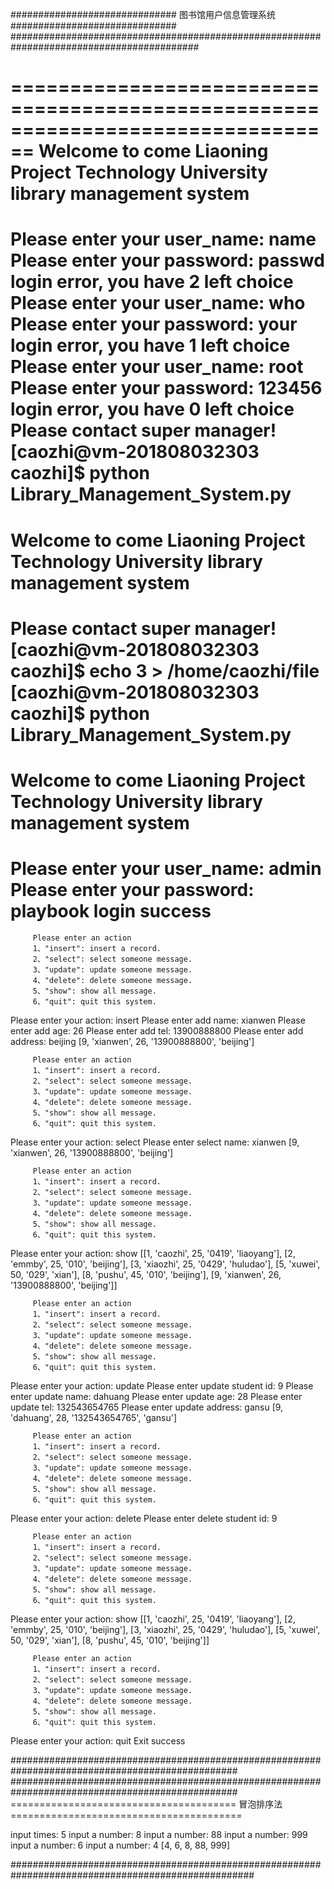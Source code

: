 ##############################   图书馆用户信息管理系统     ##############################
##########################################################################################

================================================================================
Welcome to come Liaoning Project Technology University library management system
================================================================================
 Please enter your user_name: name
 Please enter your password: passwd
login error, you have 2 left choice
 Please enter your user_name: who
 Please enter your password: your
login error, you have 1 left choice
 Please enter your user_name: root
 Please enter your password: 123456
login error, you have 0 left choice
Please contact super manager!
[caozhi@vm-201808032303 caozhi]$ python Library_Management_System.py
================================================================================
Welcome to come Liaoning Project Technology University library management system
================================================================================
Please contact super manager!
[caozhi@vm-201808032303 caozhi]$ echo 3 > /home/caozhi/file
[caozhi@vm-201808032303 caozhi]$ python Library_Management_System.py
================================================================================
Welcome to come Liaoning Project Technology University library management system
================================================================================
 Please enter your user_name: admin
 Please enter your password: playbook
 login success
================================================================================

         Please enter an action
         1、"insert": insert a record.
         2、"select": select someone message.
         3、"update": update someone message.
         4、"delete": delete someone message.
         5、"show": show all message.
         6、"quit": quit this system.

Please enter your action: insert
Please enter add name: xianwen
Please enter add age: 26
Please enter add tel: 13900888800
Please enter add address: beijing
[9, 'xianwen', 26, '13900888800', 'beijing']

         Please enter an action
         1、"insert": insert a record.
         2、"select": select someone message.
         3、"update": update someone message.
         4、"delete": delete someone message.
         5、"show": show all message.
         6、"quit": quit this system.

Please enter your action: select
Please enter select name: xianwen
[9, 'xianwen', 26, '13900888800', 'beijing']

         Please enter an action
         1、"insert": insert a record.
         2、"select": select someone message.
         3、"update": update someone message.
         4、"delete": delete someone message.
         5、"show": show all message.
         6、"quit": quit this system.

Please enter your action: show
[[1, 'caozhi', 25, '0419', 'liaoyang'], [2, 'emmby', 25, '010', 'beijing'], [3, 'xiaozhi', 25, '0429', 'huludao'], [5, 'xuwei', 50, '029', 'xian'], [8, 'pushu', 45, '010', 'beijing'], [9, 'xianwen', 26, '13900888800', 'beijing']]

         Please enter an action
         1、"insert": insert a record.
         2、"select": select someone message.
         3、"update": update someone message.
         4、"delete": delete someone message.
         5、"show": show all message.
         6、"quit": quit this system.

Please enter your action: update
Please enter update student id: 9
Please enter update name: dahuang
Please enter update age: 28
Please enter update tel: 132543654765
Please enter update address: gansu
[9, 'dahuang', 28, '132543654765', 'gansu']

         Please enter an action
         1、"insert": insert a record.
         2、"select": select someone message.
         3、"update": update someone message.
         4、"delete": delete someone message.
         5、"show": show all message.
         6、"quit": quit this system.

Please enter your action: delete
Please enter delete student id: 9

         Please enter an action
         1、"insert": insert a record.
         2、"select": select someone message.
         3、"update": update someone message.
         4、"delete": delete someone message.
         5、"show": show all message.
         6、"quit": quit this system.

Please enter your action: show
[[1, 'caozhi', 25, '0419', 'liaoyang'], [2, 'emmby', 25, '010', 'beijing'], [3, 'xiaozhi', 25, '0429', 'huludao'], [5, 'xuwei', 50, '029', 'xian'], [8, 'pushu', 45, '010', 'beijing']]

         Please enter an action
         1、"insert": insert a record.
         2、"select": select someone message.
         3、"update": update someone message.
         4、"delete": delete someone message.
         5、"show": show all message.
         6、"quit": quit this system.

Please enter your action: quit
Exit success

#################################################################################################
#################################################################################################
=======================================     冒泡排序法     ========================================

input times: 5
input a number: 8
input a number: 88
input a number: 999
input a number: 6
input a number: 4
[4, 6, 8, 88, 999]

####################################################################################################
